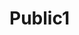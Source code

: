 # Public1
<!-- Loan Officerz -->

<!-- Create html including the following elements; header, footer, and two rows between the top and bottom that will include (pg1) metadata, a bio, ratings, (pg2) and links to the API page -->


<!-- Style both pages which should include animations, media queries, mobile responsiveness and unique color schemes and text fonts -->


<!-- Create Lead Form that will work well with both API and Firebase -->


<!-- Use Javascript and jQuery to initialize first API using maps for information on current demographic or zillow -->


<!-- Utilize the second API for zillow or maps to use zip code or location to generate the aggregate data -->


<!-- Prepare presentation timing, main features, issues we had, and future possibilities/ obstacles -->


